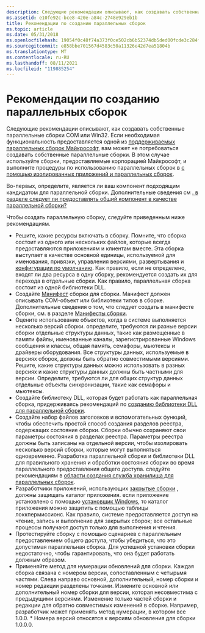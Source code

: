 ```yaml
---
description: Следующие рекомендации описывают, как создавать собственные параллельные сборки COM или Win32.
ms.assetid: e10fe92c-bce8-420e-a84c-2748e929eb1b
title: Рекомендации по созданию параллельных сборок
ms.topic: article
ms.date: 05/31/2018
ms.openlocfilehash: 19054f0c48f74a373f0ce502cb6b52374db5ded00fcde3c284fad2609ba21e5f
ms.sourcegitcommit: e858bbe701567d4583c50a11326e42d7ea51804b
ms.translationtype: MT
ms.contentlocale: ru-RU
ms.lasthandoff: 08/11/2021
ms.locfileid: "119885254"
---
```

# <a name="guidelines-for-creating-side-by-side-assemblies"></a>Рекомендации по созданию параллельных сборок

Следующие рекомендации описывают, как создавать собственные параллельные сборки COM или Win32. Если необходимая функциональность предоставляется одной из [поддерживаемых параллельных сборок Майкрософт](supported-microsoft-side-by-side-assemblies.md), вам может не потребоваться создавать собственные параллельные сборки. В этом случае используйте сборки, предоставляемые корпорацией Майкрософт, и выполните процедуры по использованию параллельных сборок в [с помощью изолированных приложений и параллельных сборок](using-isolated-applications-and-side-by-side-assemblies.md).

Во-первых, определите, является ли ваш компонент подходящим кандидатом для параллельной сборки. Дополнительные сведения см [. в разделе следует ли предоставлять общий компонент в качестве параллельной сборки?](should-you-provide-a-shared-component-as-a-side-by-side-assembly.md)

Чтобы создать параллельную сборку, следуйте приведенным ниже рекомендациям.

-   Решите, какие ресурсы включать в сборку. Помните, что сборка состоит из одного или нескольких файлов, которые всегда предоставляются приложениям и клиентам вместе. Эта сборка выступает в качестве основной единицы, используемой для именования, привязки, управления версиями, развертывания и [конфигурации по умолчанию](default-configuration.md). Как правило, если не определено, входят ли два ресурса в одну сборку, рекомендуется создать их для перехода в отдельные сборки. Как правило, параллельная сборка состоит из одной библиотеки DLL.
-   Создайте [Манифест](manifests.md) сборки для сборки. Манифест должен описывать COM-объект или библиотеки типов в сборке. Дополнительные сведения о том, что следует создать в манифесте сборки, см. в разделе [Манифесты сборки](assembly-manifests.md).
-   Оцените использование объектов, когда в системе выполняется несколько версий сборки. определите, требуются ли разные версии сборки отдельные структуры данных, такие как размещенные в памяти файлы, именованные каналы, зарегистрированные Windows сообщения и классы, общая память, семафоры, мьютексы и драйверы оборудования. Все структуры данных, используемые в версиях сборок, должны быть обратно совместимыми версиями. Решите, какие структуры данных можно использовать в разных версиях и какие структуры данных должны быть частными для версии. Определите, требуются ли для общих структур данных отдельные объекты синхронизации, такие как семафоры и мьютексы.
-   Создайте библиотеку DLL, которая будет работать как параллельная сборка, придерживаясь рекомендаций по [созданию библиотеки DLL для параллельной сборки](authoring-a-dll-for-a-side-by-side-assembly.md).
-   Создайте набор файлов заголовков и вспомогательных функций, чтобы обеспечить простой способ создания разделов реестра, содержащих состояние сборки. Сборки обычно сохраняют свои параметры состояния в разделах реестра. Параметры реестра должны быть записаны на отдельной версии, чтобы изолировать несколько версий сборки, которые могут выполняться одновременно. Разработка параллельной сборки и библиотеки DLL для правильного хранения и обработки состояния сборки во время параллельного предоставления общего доступа. следуйте рекомендациям в [области создания служба хранилища для параллельных сборок](authoring-state-storage-for-side-by-side-assemblies.md).
-   Разработчики приложений, использующих [закрытые сборки](/windows/desktop/Msi/private-assemblies) , должны защищать каталог приложения. если приложение установлено с помощью [установщик Windows](../msi/windows-installer-portal.md), то каталог приложения можно защитить с помощью таблицы локкпермиссионс. Как правило, системе предоставляется доступ на чтение, запись и выполнение для закрытых сборок; все остальные процессы получают доступ только для выполнения и чтения.
-   Протестируйте сборку с помощью сценариев с параллельным предоставлением общего доступа, чтобы убедиться, что это допустимая параллельная сборка. Для успешной установки сборки недостаточно, чтобы гарантировать, что она будет работать должным образом.
-   Применяйте метод для нумерации обновлений для сборки. Каждая сборка связана с номером версии, сопоставленным с четырьмя частями. Слева направо основной, дополнительный, номер сборки и номер редакции разделены точками. Измените основной или дополнительный номер сборки для версии, которая несовместима с предыдущими версиями. Изменение только частей сборки и редакции для обратно совместимых изменений в сборке. Например, разработчик может применять метод нумерации, в котором все 1.0.0. \* Номера версий относятся к версиям обновления для сборки 1.0.0.0.

 

 
